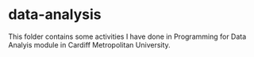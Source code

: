 # data-analysis

This folder contains some activities I have done in Programming for Data Analyis module in Cardiff Metropolitan University.
